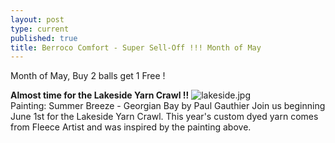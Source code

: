 ```yaml
---
layout: post
type: current
published: true
title: Berroco Comfort - Super Sell-Off !!! Month of May
---
```


Month of May, Buy 2 balls get 1 Free  !

<strong>Almost time for the Lakeside Yarn Crawl !!</strong>
![lakeside.jpg]({{site.baseurl}}/news/img/lakeside.jpg)
<br />
Painting: Summer Breeze - Georgian Bay   by Paul Gauthier
Join us beginning June 1st for the Lakeside Yarn Crawl.  This year's custom dyed yarn comes from Fleece Artist and was inspired by the painting above. 

              
